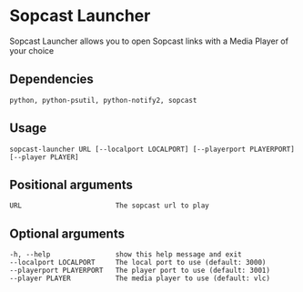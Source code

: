 # Sopcast Launcher
Sopcast Launcher allows you to open Sopcast links with a Media Player of your choice

## Dependencies
    python, python-psutil, python-notify2, sopcast

## Usage
    sopcast-launcher URL [--localport LOCALPORT] [--playerport PLAYERPORT] [--player PLAYER]

## Positional arguments
    URL                       The sopcast url to play

## Optional arguments
    -h, --help                show this help message and exit
    --localport LOCALPORT     The local port to use (default: 3000)
    --playerport PLAYERPORT   The player port to use (default: 3001)
    --player PLAYER           The media player to use (default: vlc)
